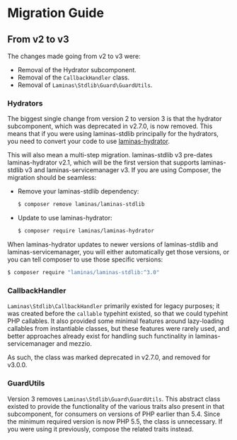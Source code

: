 # Migration Guide

## From v2 to v3

The changes made going from v2 to v3 were:

- Removal of the Hydrator subcomponent.
- Removal of the `CallbackHandler` class.
- Removal of `Laminas\Stdlib\Guard\GuardUtils`.

### Hydrators

The biggest single change from version 2 to version 3 is that the hydrator
subcomponent, which was deprecated in v2.7.0, is now removed. This means that if
you were using laminas-stdlib principally for the hydrators, you need to convert
your code to use [laminas-hydrator](https://github.com/laminas/laminas-hydrator).

This will also mean a multi-step migration. laminas-stdlib v3 pre-dates
laminas-hydrator v2.1, which will be the first version that supports laminas-stdlib v3
and laminas-servicemanager v3. If you are using Composer, the migration should be
seamless:

- Remove your laminas-stdlib dependency:

  ```bash
  $ composer remove laminas/laminas-stdlib
  ```

- Update to use laminas-hydrator:

  ```bash
  $ composer require laminas/laminas-hydrator
  ```

When laminas-hydrator updates to newer versions of laminas-stdlib and
laminas-servicemanager, you will either automatically get those versions, or you
can tell composer to use those specific versions:

```bash
$ composer require "laminas/laminas-stdlib:^3.0"
```

### CallbackHandler

`Laminas\Stdlib\CallbackHandler` primarily existed for legacy purposes; it was
created before the `callable` typehint existed, so that we could typehint PHP
callables. It also provided some minimal features around lazy-loading callables
from instantiable classes, but these features were rarely used, and better
approaches already exist for handling such functinality in laminas-servicemanager
and mezzio.

As such, the class was marked deprecated in v2.7.0, and removed for v3.0.0.

### GuardUtils

Version 3 removes `Laminas\Stdlib\Guard\GuardUtils`. This abstract class existed to
provide the functionality of the various traits also present in that
subcomponent, for consumers on versions of PHP earlier than 5.4. Since the
minimum required version is now PHP 5.5, the class is unnecessary. If you were
using it previously, compose the related traits instead.
